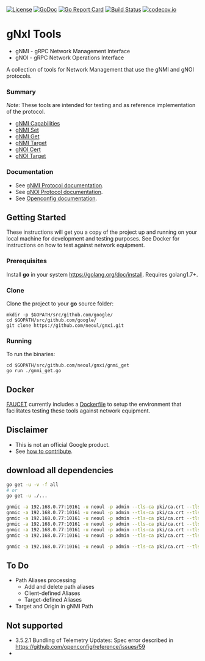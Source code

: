 
[![License](https://img.shields.io/badge/license-Apache%202.0-blue.svg)](https://opensource.org/licenses/Apache-2.0)
[![GoDoc](https://godoc.org/github.com/neoul/gnxi?status.svg)](https://godoc.org/github.com/neoul/gnxi)
[![Go Report Card](https://goreportcard.com/badge/github.com/neoul/gnxi)](https://goreportcard.com/report/github.com/neoul/gnxi)
[![Build Status](https://travis-ci.org/google/gnxi.svg?branch=master)](https://travis-ci.org/google/gnxi)
[![codecov.io](https://codecov.io/github/google/gnxi/coverage.svg?branch=master)](https://codecov.io/github/google/gnxi?branch=master)

# gNxI Tools

*   gNMI - gRPC Network Management Interface
*   gNOI - gRPC Network Operations Interface

A collection of tools for Network Management that use the gNMI and gNOI protocols.

### Summary

_Note_: These tools are intended for testing and as reference implementation of the protocol.

*  [gNMI Capabilities](./gnmi_capabilities)
*  [gNMI Set](./gnmi_set)
*  [gNMI Get](./gnmi_get)
*  [gNMI Target](./gnmi_target)
*  [gNOI Cert](./gnoi_cert)
*  [gNOI Target](./gnoi_target)

### Documentation

*  See [gNMI Protocol documentation](https://github.com/openconfig/reference/tree/master/rpc/gnmi).
*  See [gNOI Protocol documentation](https://github.com/openconfig/gnoi).
*  See [Openconfig documentation](http://www.openconfig.net/).

## Getting Started

These instructions will get you a copy of the project up and running on your local machine for development and testing purposes. See Docker for instructions on how to test against network equipment.

### Prerequisites

Install __go__ in your system https://golang.org/doc/install. Requires golang1.7+.

### Clone

Clone the project to your __go__ source folder:
```
mkdir -p $GOPATH/src/github.com/google/
cd $GOPATH/src/github.com/google/
git clone https://github.com/neoul/gnxi.git
```

### Running

To run the binaries:

```
cd $GOPATH/src/github.com/neoul/gnxi/gnmi_get
go run ./gnmi_get.go
```

## Docker

[FAUCET](https://github.com/faucetsdn/gnmi) currently includes a [Dockerfile](https://github.com/faucetsdn/gnmi/blob/master/Dockerfile) to setup the environment that facilitates testing these tools against network equipment.

## Disclaimer

*  This is not an official Google product.
*  See [how to contribute](CONTRIBUTING.md).


## download all dependencies

```bash
go get -u -v -f all
# or
go get -u ./...
```


```bash
gnmic -a 192.168.0.77:10161 -u neoul -p admin --tls-ca pki/ca.crt --tls-cert pki/client.crt --tls-key pki/client.key capabilities
gnmic -a 192.168.0.77:10161 -u neoul -p admin --tls-ca pki/ca.crt --tls-cert pki/client.crt --tls-key pki/client.key sub --path "openconfig-interfaces:interfaces/interface"
gnmic -a 192.168.0.77:10161 -u neoul -p admin --tls-ca pki/ca.crt --tls-cert pki/client.crt --tls-key pki/client.key sub --path "/interfaces/interface[name=lo]"
gnmic -a 192.168.0.77:10161 -u neoul -p admin --tls-ca pki/ca.crt --tls-cert pki/client.crt --tls-key pki/client.key sub --path "/interfaces/interface[name=lo]" --path "/messages" --stream-mode ON_CHANGE
gnmic -a 192.168.0.77:10161 -u neoul -p admin --tls-ca pki/ca.crt --tls-cert pki/client.crt --tls-key pki/client.key get --path "/interfaces/interface[name=lo]"
gnmic -a 192.168.0.77:10161 -u neoul -p admin --tls-ca pki/ca.crt --tls-cert pki/client.crt --tls-key pki/client.key set --delete "/interfaces/interface[name=lo]"

gnmic -a 192.168.0.77:10161 -u neoul -p admin --tls-ca pki/ca.crt --tls-cert pki/client.crt --tls-key pki/client.key sub --path "openconfig-interfaces:interfaces/interface/state/counters" --sample-interval 10s --heartbeat-interval 20s --stream-mode sample --suppress-redundant --log
```

## To Do

* Path Aliases processing
  * Add and delete path aliases
  * Client-defined Aliases
  * Target-defined Aliases
* Target and Origin in gNMI Path


## Not supported

- 3.5.2.1 Bundling of Telemetry Updates: Spec error described in https://github.com/openconfig/reference/issues/59
- 